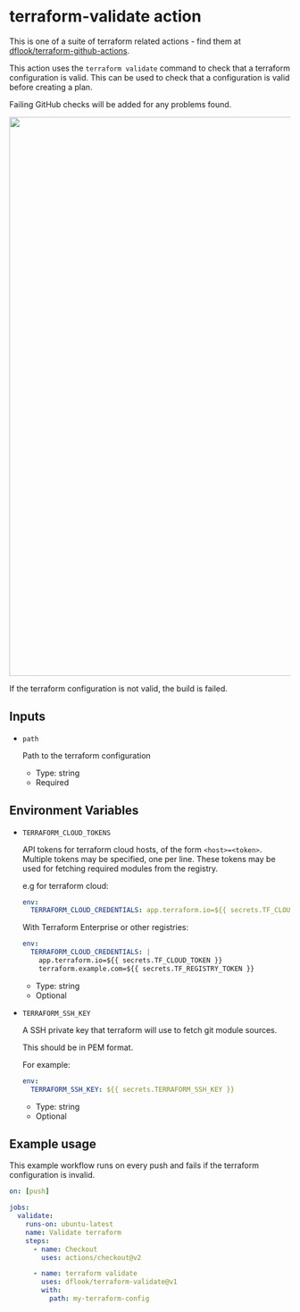 # terraform-validate action

This is one of a suite of terraform related actions - find them at [dflook/terraform-github-actions](https://github.com/dflook/terraform-github-actions).

This action uses the `terraform validate` command to check that a terraform configuration is valid.
This can be used to check that a configuration is valid before creating a plan.

Failing GitHub checks will be added for any problems found.

<p align="center">
    <img src="validate.png" width="1000">
</p>

If the terraform configuration is not valid, the build is failed.

## Inputs

* `path`

  Path to the terraform configuration

  - Type: string
  - Required

## Environment Variables

* `TERRAFORM_CLOUD_TOKENS`

  API tokens for terraform cloud hosts, of the form `<host>=<token>`. Multiple tokens may be specified, one per line.
  These tokens may be used for fetching required modules from the registry.

  e.g for terraform cloud:
  ```yaml
  env:
    TERRAFORM_CLOUD_CREDENTIALS: app.terraform.io=${{ secrets.TF_CLOUD_TOKEN }}
  ```

  With Terraform Enterprise or other registries:
  ```yaml
  env:
    TERRAFORM_CLOUD_CREDENTIALS: |
      app.terraform.io=${{ secrets.TF_CLOUD_TOKEN }}
      terraform.example.com=${{ secrets.TF_REGISTRY_TOKEN }}
  ```

  - Type: string
  - Optional

* `TERRAFORM_SSH_KEY`

  A SSH private key that terraform will use to fetch git module sources.

  This should be in PEM format.

  For example:
  ```yaml
  env:
    TERRAFORM_SSH_KEY: ${{ secrets.TERRAFORM_SSH_KEY }}
  ```

  - Type: string
  - Optional

## Example usage

This example workflow runs on every push and fails if the terraform
configuration is invalid.

```yaml
on: [push]

jobs:
  validate:
    runs-on: ubuntu-latest
    name: Validate terraform
    steps:
      - name: Checkout
        uses: actions/checkout@v2

      - name: terraform validate
        uses: dflook/terraform-validate@v1
        with:
          path: my-terraform-config
```
